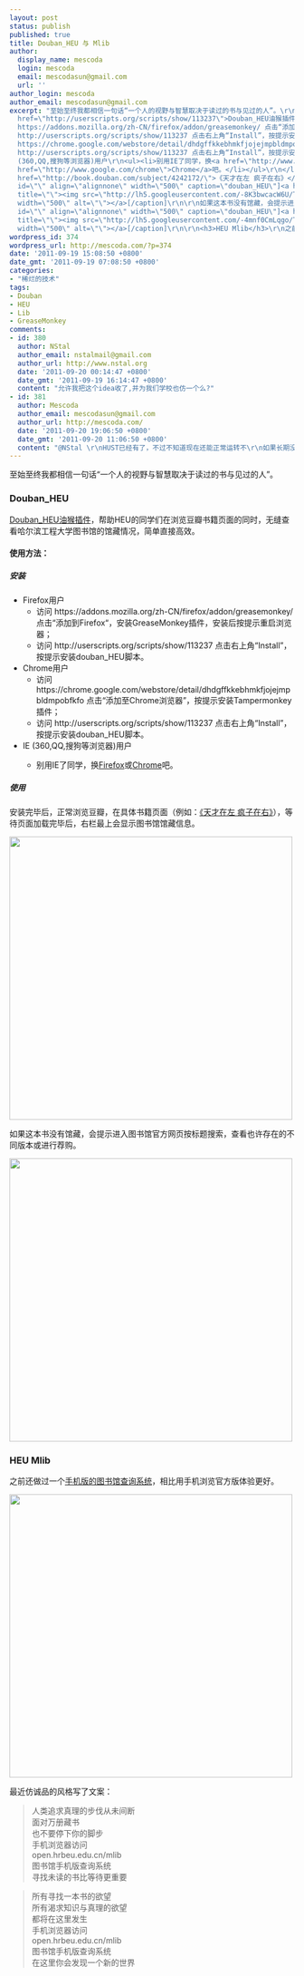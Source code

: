 ```yaml
---
layout: post
status: publish
published: true
title: Douban_HEU 与 Mlib
author:
  display_name: mescoda
  login: mescoda
  email: mescodasun@gmail.com
  url: ''
author_login: mescoda
author_email: mescodasun@gmail.com
excerpt: "至始至终我都相信一句话“一个人的视野与智慧取决于读过的书与见过的人”。\r\n\r\n<h3>Douban_HEU</h3>\r\n\r\n<a
  href=\"http://userscripts.org/scripts/show/113237\">Douban_HEU油猴插件</a>，帮助HEU的同学们在浏览豆瓣书籍页面的同时，无缝查看哈尔滨工程大学图书馆的馆藏情况，简单直接高效。\r\n\r\n<h4>使用方法：</h4>\r\n<h5>安装</h5>\r\n<ul>\r\n<li>Firefox用户\r\n<ul>\r\n<li>\r\n访问
  https://addons.mozilla.org/zh-CN/firefox/addon/greasemonkey/ 点击“添加到Firefox“，安装GreaseMonkey插件，安装后按提示重启浏览器；\r\n</li>\r\n<li>\r\n访问
  http://userscripts.org/scripts/show/113237 点击右上角“Install”，按提示安装douban_HEU脚本。\r\n</li>\r\n</ul>\r\n</li>\r\n<li>Chrome用户\r\n<ul>\r\n<li>\r\n访问
  https://chrome.google.com/webstore/detail/dhdgffkkebhmkfjojejmpbldmpobfkfo  点击“添加至Chrome浏览器”，按提示安装Tampermonkey插件；\r\n</li>\r\n<li>\r\n访问
  http://userscripts.org/scripts/show/113237 点击右上角“Install”，按提示安装douban_HEU脚本。\r\n</li>\r\n</ul>\r\n</li>\r\n<li>\r\nIE
  (360,QQ,搜狗等浏览器)用户\r\n<ul><li>别用IE了同学，换<a href=\"http://www.mozilla.org/firefox/\">Firefox</a>或<a
  href=\"http://www.google.com/chrome\">Chrome</a>吧。</li></ul>\r\n</li>\r\n</ul>\r\n\r\n<h5>使用</h5>\r\n安装完毕后，正常浏览豆瓣，在具体书籍页面（例如：<a
  href=\"http://book.douban.com/subject/4242172/\">《天才在左 疯子在右》</a>），等待页面加载完毕后，右栏最上会显示图书馆馆藏信息。\r\n\r\n[caption
  id=\"\" align=\"alignnone\" width=\"500\" caption=\"douban_HEU\"]<a href=\"http://lh5.googleusercontent.com/-8K3bwcacW6U/TnbdVaJ5j6I/AAAAAAAAAOs/qjXaBzdQqoA/2011-09-19%25252010%25252040%25252005.jpg\"
  title=\"\"><img src=\"http://lh5.googleusercontent.com/-8K3bwcacW6U/TnbdVaJ5j6I/AAAAAAAAAOs/qjXaBzdQqoA/2011-09-19%25252010%25252040%25252005.jpg\"
  width=\"500\" alt=\"\"></a>[/caption]\r\n\r\n如果这本书没有馆藏，会提示进入图书馆官方网页按标题搜索，查看也许存在的不同版本或进行荐购。\r\n\r\n[caption
  id=\"\" align=\"alignnone\" width=\"500\" caption=\"douban_HEU\"]<a href=\"http://lh5.googleusercontent.com/-4mnf0CmLqgo/TnbdVfGN1PI/AAAAAAAAAO0/gtsSNOmJ5TA/2011-09-19%25252010%25252040%25252008.jpg\"
  title=\"\"><img src=\"http://lh5.googleusercontent.com/-4mnf0CmLqgo/TnbdVfGN1PI/AAAAAAAAAO0/gtsSNOmJ5TA/2011-09-19%25252010%25252040%25252008.jpg\"
  width=\"500\" alt=\"\"></a>[/caption]\r\n\r\n<h3>HEU Mlib</h3>\r\n之前还做过一个<a href=\"http://open.hrbeu.edu.cn/mlib/\">手机版的图书馆查询系统</a>，相比用手机浏览官方版体验更好。\r\n\r\n"
wordpress_id: 374
wordpress_url: http://mescoda.com/?p=374
date: '2011-09-19 15:08:50 +0800'
date_gmt: '2011-09-19 07:08:50 +0800'
categories:
- "稀烂的技术"
tags:
- Douban
- HEU
- Lib
- GreaseMonkey
comments:
- id: 380
  author: NStal
  author_email: nstalmail@gmail.com
  author_url: http://www.nstal.org
  date: '2011-09-20 00:14:47 +0800'
  date_gmt: '2011-09-19 16:14:47 +0800'
  content: "允许我把这个idea收了,并为我们学校也仿一个么?"
- id: 381
  author: Mescoda
  author_email: mescodasun@gmail.com
  author_url: http://mescoda.com/
  date: '2011-09-20 19:06:50 +0800'
  date_gmt: '2011-09-20 11:06:50 +0800'
  content: "@NStal \r\nHUST已经有了，不过不知道现在还能正常运转不\r\n如果长期没维护的话应该需要改些代码"
---
```

<p>至始至终我都相信一句话“一个人的视野与智慧取决于读过的书与见过的人”。</p>
<h3>Douban_HEU</h3>
<p><a href="http://userscripts.org/scripts/show/113237">Douban_HEU油猴插件</a>，帮助HEU的同学们在浏览豆瓣书籍页面的同时，无缝查看哈尔滨工程大学图书馆的馆藏情况，简单直接高效。</p>
<h4>使用方法：</h4>
<h5>安装</h5>
<ul>
<li>Firefox用户
<ul>
<li>
访问 https://addons.mozilla.org/zh-CN/firefox/addon/greasemonkey/ 点击“添加到Firefox“，安装GreaseMonkey插件，安装后按提示重启浏览器；
</li>
<li>
访问 http://userscripts.org/scripts/show/113237 点击右上角“Install”，按提示安装douban_HEU脚本。
</li>
</ul>
</li>
<li>Chrome用户
<ul>
<li>
访问 https://chrome.google.com/webstore/detail/dhdgffkkebhmkfjojejmpbldmpobfkfo  点击“添加至Chrome浏览器”，按提示安装Tampermonkey插件；
</li>
<li>
访问 http://userscripts.org/scripts/show/113237 点击右上角“Install”，按提示安装douban_HEU脚本。
</li>
</ul>
</li>
<li>
IE (360,QQ,搜狗等浏览器)用户</p>
<ul>
<li>别用IE了同学，换<a href="http://www.mozilla.org/firefox/">Firefox</a>或<a href="http://www.google.com/chrome">Chrome</a>吧。</li>
</ul>
</li>
</ul>
<h5>使用</h5>
<p>安装完毕后，正常浏览豆瓣，在具体书籍页面（例如：<a href="http://book.douban.com/subject/4242172/">《天才在左 疯子在右》</a>），等待页面加载完毕后，右栏最上会显示图书馆馆藏信息。</p>
<p><a href="http://lh5.googleusercontent.com/-8K3bwcacW6U/TnbdVaJ5j6I/AAAAAAAAAOs/qjXaBzdQqoA/2011-09-19%25252010%25252040%25252005.jpg" title=""><img src="http://lh5.googleusercontent.com/-8K3bwcacW6U/TnbdVaJ5j6I/AAAAAAAAAOs/qjXaBzdQqoA/2011-09-19%25252010%25252040%25252005.jpg" width="500" alt=""></a></p>
<p>如果这本书没有馆藏，会提示进入图书馆官方网页按标题搜索，查看也许存在的不同版本或进行荐购。</p>
<p><a href="http://lh5.googleusercontent.com/-4mnf0CmLqgo/TnbdVfGN1PI/AAAAAAAAAO0/gtsSNOmJ5TA/2011-09-19%25252010%25252040%25252008.jpg" title=""><img src="http://lh5.googleusercontent.com/-4mnf0CmLqgo/TnbdVfGN1PI/AAAAAAAAAO0/gtsSNOmJ5TA/2011-09-19%25252010%25252040%25252008.jpg" width="500" alt=""></a></p>
<h3>HEU Mlib</h3>
<p>之前还做过一个<a href="http://open.hrbeu.edu.cn/mlib/">手机版的图书馆查询系统</a>，相比用手机浏览官方版体验更好。</p>
<p><a id="more"></a><a id="more-374"></a></p>
<p><a href="https://lh5.googleusercontent.com/-eqLvTxS_wtA/Tnbk8ERSt-I/AAAAAAAAAPQ/GyLiaBrg50I/HeuLib-WAP7.jpg" title=""><img src="https://lh5.googleusercontent.com/-eqLvTxS_wtA/Tnbk8ERSt-I/AAAAAAAAAPQ/GyLiaBrg50I/HeuLib-WAP7.jpg" width="500" alt=""></a></p>
<p>最近仿诚品的风格写了文案：</p>
<blockquote><p>
人类追求真理的步伐从未间断<br />
面对万册藏书<br />
也不要停下你的脚步<br />
手机浏览器访问<br />
open.hrbeu.edu.cn/mlib<br />
图书馆手机版查询系统<br />
寻找未读的书比等待更重要
</p></blockquote>
<blockquote><p>
所有寻找一本书的欲望<br />
所有渴求知识与真理的欲望<br />
都将在这里发生<br />
手机浏览器访问<br />
open.hrbeu.edu.cn/mlib<br />
图书馆手机版查询系统<br />
在这里你会发现一个新的世界
</p></blockquote>
